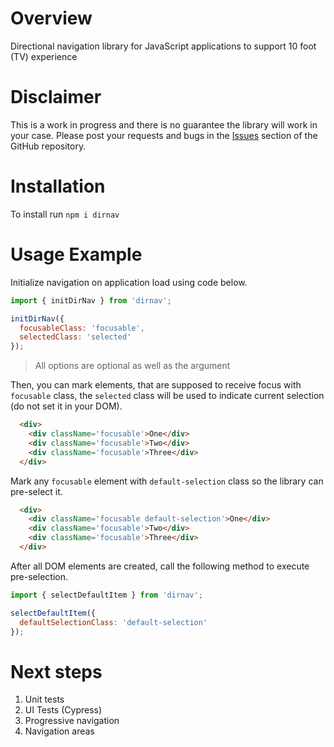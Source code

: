 # Overview
Directional navigation library for JavaScript applications to support 10 foot (TV) experience

# Disclaimer
This is a work in progress and there is no guarantee the library will work in your case. Please post your requests and bugs in the [Issues](https://github.com/ashevtcov/dirnav/issues) section of the GitHub repository.

# Installation
To install run `npm i dirnav`

# Usage Example
Initialize navigation on application load using code below.

```javascript
import { initDirNav } from 'dirnav';

initDirNav({
  focusableClass: 'focusable',
  selectedClass: 'selected'
});
```

> All options are optional as well as the argument

Then, you can mark elements, that are supposed to receive focus with `focusable` class, the `selected` class will be used to indicate current selection (do not set it in your DOM).

```html
  <div>
    <div className='focusable'>One</div>
    <div className='focusable'>Two</div>
    <div className='focusable'>Three</div>
  </div>
```

Mark any `focusable` element with `default-selection` class so the library can pre-select it.

```html
  <div>
    <div className='focusable default-selection'>One</div>
    <div className='focusable'>Two</div>
    <div className='focusable'>Three</div>
  </div>
```

After all DOM elements are created, call the following method to execute pre-selection.

```javascript
import { selectDefaultItem } from 'dirnav';

selectDefaultItem({
  defaultSelectionClass: 'default-selection'
});
```

# Next steps
1. Unit tests
2. UI Tests (Cypress)
3. Progressive navigation
4. Navigation areas
